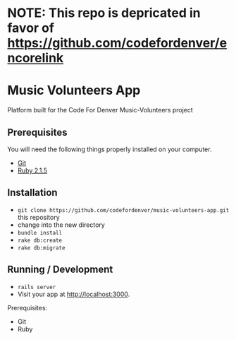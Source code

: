# NOTE: This repo is depricated in favor of https://github.com/codefordenver/encorelink

# Music Volunteers App

Platform built for the Code For Denver Music-Volunteers project

## Prerequisites

You will need the following things properly installed on your computer.

* [Git](http://git-scm.com/)
* [Ruby 2.1.5](https://www.ruby-lang.org/en/) 

## Installation

* `git clone https://github.com/codefordenver/music-volunteers-app.git` this repository
* change into the new directory
* `bundle install`
* `rake db:create`
* `rake db:migrate`

## Running / Development

* `rails server`
* Visit your app at [http://localhost:3000](http://localhost:3000).  

Prerequisites:
* Git
* Ruby
